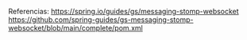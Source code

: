 

Referencias:
https://spring.io/guides/gs/messaging-stomp-websocket
https://github.com/spring-guides/gs-messaging-stomp-websocket/blob/main/complete/pom.xml